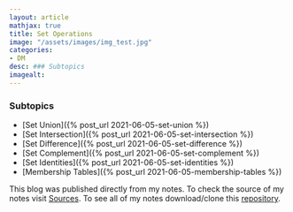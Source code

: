```yaml
---
layout: article
mathjax: true
title: Set Operations
image: "/assets/images/img_test.jpg"
categories:
- DM
desc: ### Subtopics 
imagealt: 
---
```


### Subtopics
- [Set Union]({% post_url 2021-06-05-set-union %})
- [Set Intersection]({% post_url 2021-06-05-set-intersection %})
- [Set Difference]({% post_url 2021-06-05-set-difference %})
- [Set Complement]({% post_url 2021-06-05-set-complement %})
- [Set Identities]({% post_url 2021-06-05-set-identities %})
- [Membership Tables]({% post_url 2021-06-05-membership-tables %})

This blog was published directly from my notes.
To check the source of my notes visit [Sources](sources.html).
To see all of my notes download/clone this [repository](https://github.com/bovem/CS).